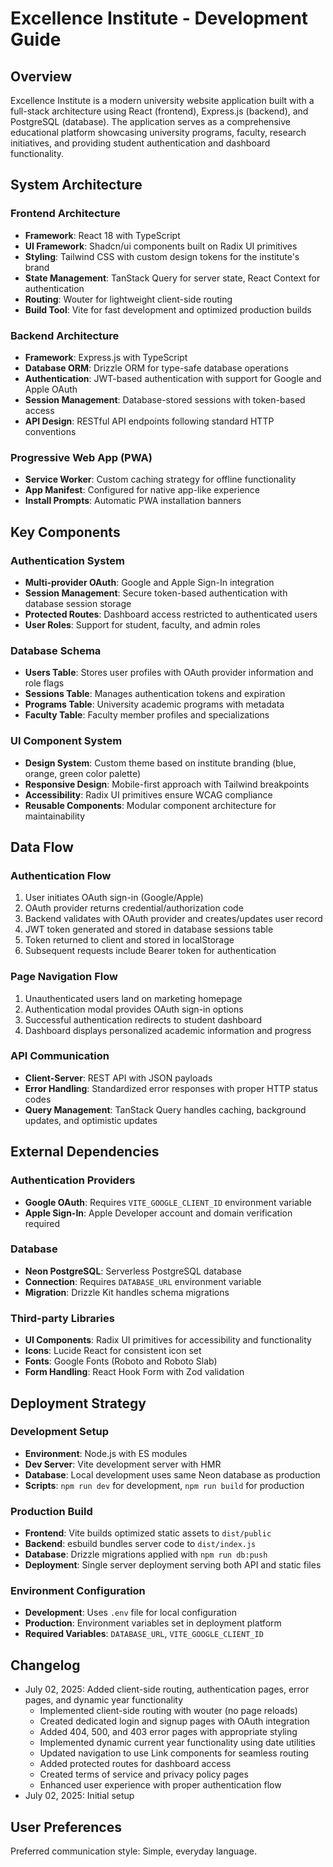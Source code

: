 # Excellence Institute - Development Guide

## Overview

Excellence Institute is a modern university website application built with a full-stack architecture using React (frontend), Express.js (backend), and PostgreSQL (database). The application serves as a comprehensive educational platform showcasing university programs, faculty, research initiatives, and providing student authentication and dashboard functionality.

## System Architecture

### Frontend Architecture
- **Framework**: React 18 with TypeScript
- **UI Framework**: Shadcn/ui components built on Radix UI primitives
- **Styling**: Tailwind CSS with custom design tokens for the institute's brand
- **State Management**: TanStack Query for server state, React Context for authentication
- **Routing**: Wouter for lightweight client-side routing
- **Build Tool**: Vite for fast development and optimized production builds

### Backend Architecture
- **Framework**: Express.js with TypeScript
- **Database ORM**: Drizzle ORM for type-safe database operations
- **Authentication**: JWT-based authentication with support for Google and Apple OAuth
- **Session Management**: Database-stored sessions with token-based access
- **API Design**: RESTful API endpoints following standard HTTP conventions

### Progressive Web App (PWA)
- **Service Worker**: Custom caching strategy for offline functionality
- **App Manifest**: Configured for native app-like experience
- **Install Prompts**: Automatic PWA installation banners

## Key Components

### Authentication System
- **Multi-provider OAuth**: Google and Apple Sign-In integration
- **Session Management**: Secure token-based authentication with database session storage
- **Protected Routes**: Dashboard access restricted to authenticated users
- **User Roles**: Support for student, faculty, and admin roles

### Database Schema
- **Users Table**: Stores user profiles with OAuth provider information and role flags
- **Sessions Table**: Manages authentication tokens and expiration
- **Programs Table**: University academic programs with metadata
- **Faculty Table**: Faculty member profiles and specializations

### UI Component System
- **Design System**: Custom theme based on institute branding (blue, orange, green color palette)
- **Responsive Design**: Mobile-first approach with Tailwind breakpoints
- **Accessibility**: Radix UI primitives ensure WCAG compliance
- **Reusable Components**: Modular component architecture for maintainability

## Data Flow

### Authentication Flow
1. User initiates OAuth sign-in (Google/Apple)
2. OAuth provider returns credential/authorization code
3. Backend validates with OAuth provider and creates/updates user record
4. JWT token generated and stored in database sessions table
5. Token returned to client and stored in localStorage
6. Subsequent requests include Bearer token for authentication

### Page Navigation Flow
1. Unauthenticated users land on marketing homepage
2. Authentication modal provides OAuth sign-in options
3. Successful authentication redirects to student dashboard
4. Dashboard displays personalized academic information and progress

### API Communication
- **Client-Server**: REST API with JSON payloads
- **Error Handling**: Standardized error responses with proper HTTP status codes
- **Query Management**: TanStack Query handles caching, background updates, and optimistic updates

## External Dependencies

### Authentication Providers
- **Google OAuth**: Requires `VITE_GOOGLE_CLIENT_ID` environment variable
- **Apple Sign-In**: Apple Developer account and domain verification required

### Database
- **Neon PostgreSQL**: Serverless PostgreSQL database
- **Connection**: Requires `DATABASE_URL` environment variable
- **Migration**: Drizzle Kit handles schema migrations

### Third-party Libraries
- **UI Components**: Radix UI primitives for accessibility and functionality
- **Icons**: Lucide React for consistent icon set
- **Fonts**: Google Fonts (Roboto and Roboto Slab)
- **Form Handling**: React Hook Form with Zod validation

## Deployment Strategy

### Development Setup
- **Environment**: Node.js with ES modules
- **Dev Server**: Vite development server with HMR
- **Database**: Local development uses same Neon database as production
- **Scripts**: `npm run dev` for development, `npm run build` for production

### Production Build
- **Frontend**: Vite builds optimized static assets to `dist/public`
- **Backend**: esbuild bundles server code to `dist/index.js`
- **Database**: Drizzle migrations applied with `npm run db:push`
- **Deployment**: Single server deployment serving both API and static files

### Environment Configuration
- **Development**: Uses `.env` file for local configuration
- **Production**: Environment variables set in deployment platform
- **Required Variables**: `DATABASE_URL`, `VITE_GOOGLE_CLIENT_ID`

## Changelog

- July 02, 2025: Added client-side routing, authentication pages, error pages, and dynamic year functionality
  - Implemented client-side routing with wouter (no page reloads)
  - Created dedicated login and signup pages with OAuth integration
  - Added 404, 500, and 403 error pages with appropriate styling
  - Implemented dynamic current year functionality using date utilities
  - Updated navigation to use Link components for seamless routing
  - Added protected routes for dashboard access
  - Created terms of service and privacy policy pages
  - Enhanced user experience with proper authentication flow
- July 02, 2025: Initial setup

## User Preferences

Preferred communication style: Simple, everyday language.